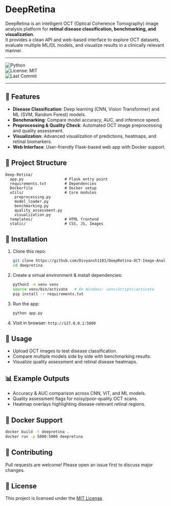 # DeepRetina

DeepRetina is an intelligent OCT (Optical Coherence Tomography) image analysis platform for **retinal disease classification, benchmarking, and visualization**.  
It provides a clean API and web-based interface to explore OCT datasets, evaluate multiple ML/DL models, and visualize results in a clinically relevant manner.

______

![Python](https://img.shields.io/badge/Python-3.8%2B-blue)  
![License: MIT](https://img.shields.io/badge/License-MIT-yellow.svg)  
![Last Commit](https://img.shields.io/github/last-commit/Divyansh1101/DeepRetina-OCT-Image-Analysis-Retinal-Disease-Classification-Deep-Learning-ML-Model-Benchmarking?style=flat-square)  

______

## 🚀 Features
- **Disease Classification**: Deep learning (CNN, Vision Transformer) and ML (SVM, Random Forest) models.  
- **Benchmarking**: Compare model accuracy, AUC, and inference speed.  
- **Preprocessing & Quality Check**: Automated OCT image preprocessing and quality assessment.  
- **Visualization**: Advanced visualization of predictions, heatmaps, and retinal biomarkers.  
- **Web Interface**: User-friendly Flask-based web app with Docker support.

## 📂 Project Structure
```
Deep-Retina/
  app.py                  # Flask entry point
  requirements.txt        # Dependencies
  Dockerfile              # Docker setup
  utils/                  # Core modules
    preprocessing.py
    model_loader.py
    benchmarking.py
    quality_assessment.py
    visualization.py
  templates/              # HTML frontend
  static/                 # CSS, JS, Images
```

## 🔧 Installation

1. Clone this repo:
   ```bash
   git clone https://github.com/Divyansh1101/DeepRetina-OCT-Image-Analysis-Retinal-Disease-Classification-Deep-Learning-ML-Model-Benchmarking.git
   cd deepretina
   ```

2. Create a virtual environment & install dependencies:
   ```bash
   python3 -m venv venv
   source venv/bin/activate   # On Windows: venv\Scripts\activate
   pip install -r requirements.txt
   ```

3. Run the app:
   ```bash
   python app.py
   ```

4. Visit in browser: `http://127.0.0.1:5000`

## 🧪 Usage
- Upload OCT images to test disease classification.  
- Compare multiple models side by side with benchmarking results.  
- Visualize quality assessment and retinal disease heatmaps.  

## 📊 Example Outputs
- Accuracy & AUC comparison across CNN, ViT, and ML models.  
- Quality assessment flags for noisy/poor-quality OCT scans.  
- Heatmap overlays highlighting disease-relevant retinal regions.  

## 🐳 Docker Support
```bash
docker build -t deepretina .
docker run -p 5000:5000 deepretina
```

## 🤝 Contributing
Pull requests are welcome! Please open an issue first to discuss major changes.

## 📜 License
This project is licensed under the [MIT License](LICENSE).
